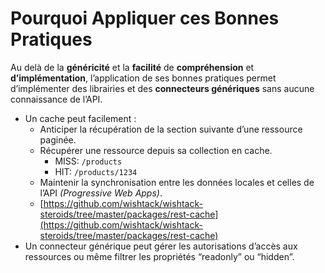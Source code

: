 # Pourquoi Appliquer ces Bonnes Pratiques

Au delà de la **généricité** et la **facilité** de **compréhension** et **d’implémentation**, l’application de ses bonnes pratiques permet d’implémenter des librairies et des **connecteurs génériques** sans aucune connaissance de l’API.

* Un cache peut facilement :
  * Anticiper la récupération de la section suivante d’une ressource paginée.
  * Récupérer une ressource depuis sa collection en cache.
    * MISS: `/products`
    * HIT: `/products/1234`
  * Maintenir la synchronisation entre les données locales et celles de l’API _\(Progressive Web Apps\)_.
  * [https://github.com/wishtack/wishtack-steroids/tree/master/packages/rest-cache](https://github.com/wishtack/wishtack-steroids/tree/master/packages/rest-cache)
* Un connecteur générique peut gérer les autorisations d’accès aux ressources ou même filtrer les propriétés “readonly” ou “hidden”.

